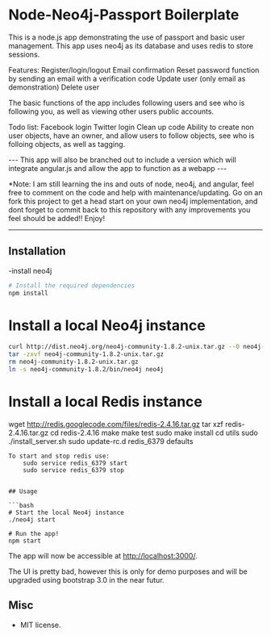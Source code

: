 # Node-Neo4j-Passport Boilerplate

This is a node.js app demonstrating the use of passport and basic user management. This app uses neo4j as its database and uses redis to store sessions. 

Features: 
Register/login/logout
Email confirmation
Reset password function by sending an email with a verification code
Update user (only email as demonstration)
Delete user

The basic functions of the app includes following users and see who is following you, as well as viewing other users public accounts.

Todo list:
Facebook login
Twitter login
Clean up code
Ability to create non user objects, have an owner, and allow users to follow objects, see who is folloing objects, as well as tagging.

--- This app will also be branched out to include a version which will integrate angular.js and allow the app to function as a webapp ---

*Note: I am still learning the ins and outs of node, neo4j, and angular, feel free to comment on the code and help with maintenance/updating. Go on an fork this project to get a head start on your own neo4j implementation, and dont forget to commit back to this repository with any improvements you feel should be added!! Enjoy!

-------------------

## Installation

-install neo4j
```bash
# Install the required dependencies
npm install
```
# Install a local Neo4j instance
```bash
curl http://dist.neo4j.org/neo4j-community-1.8.2-unix.tar.gz --O neo4j-community-1.8.2-unix.tar.gz
tar -zxvf neo4j-community-1.8.2-unix.tar.gz
rm neo4j-community-1.8.2-unix.tar.gz
ln -s neo4j-community-1.8.2/bin/neo4j neo4j
```
# Install a local Redis instance
wget http://redis.googlecode.com/files/redis-2.4.16.tar.gz
tar xzf redis-2.4.16.tar.gz
cd redis-2.4.16
make
make test
sudo make install
cd utils
sudo ./install_server.sh
sudo update-rc.d redis_6379 defaults
```
To start and stop redis use: 
	sudo service redis_6379 start
	sudo service redis_6379 stop


## Usage

```bash
# Start the local Neo4j instance
./neo4j start

# Run the app!
npm start
```

The app will now be accessible at [http://localhost:3000/](http://localhost:3000/).

The UI is pretty bad, however this is only for demo purposes and will be upgraded using bootstrap 3.0 in the near futur. 


## Misc

- MIT license.


